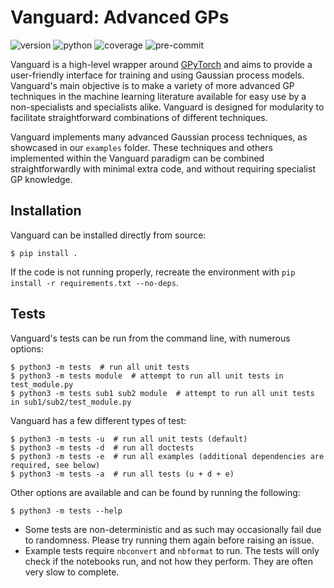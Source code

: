 # Vanguard: Advanced GPs

![version] ![python] ![coverage] ![pre-commit]

[version]: https://img.shields.io/badge/version-2.1.0-informational
[python]: https://img.shields.io/badge/python-3.7%7C3.8%7C3.9-informational
[coverage]: https://img.shields.io/badge/coverage-91%25-brightgreen
[pre-commit]: https://img.shields.io/badge/pre--commit-enabled-brightgreen?logo=pre-commit&logoColor=orange

Vanguard is a high-level wrapper around [GPyTorch](https://gpytorch.ai/) and aims to provide a user-friendly interface for training and using Gaussian process models.
Vanguard's main objective is to make a variety of more advanced GP techniques in the machine learning literature available for easy use by a non-specialists and specialists alike.
Vanguard is designed for modularity to facilitate straightforward combinations of different techniques.

Vanguard implements many advanced Gaussian process techniques, as showcased in our `examples` folder. These techniques and others implemented within the Vanguard paradigm can be combined straightforwardly with minimal extra code, and without requiring specialist GP knowledge.

## Installation

Vanguard can be installed directly from source:

```shell
$ pip install .
```

If the code is not running properly, recreate the environment with `pip install -r requirements.txt --no-deps`.

## Tests

Vanguard's tests can be run from the command line, with numerous options:

```shell
$ python3 -m tests  # run all unit tests
$ python3 -m tests module  # attempt to run all unit tests in test_module.py
$ python3 -m tests sub1 sub2 module  # attempt to run all unit tests in sub1/sub2/test_module.py
```

Vanguard has a few different types of test:

```shell
$ python3 -m tests -u  # run all unit tests (default)
$ python3 -m tests -d  # run all doctests
$ python3 -m tests -e  # run all examples (additional dependencies are required, see below)
$ python3 -m tests -a  # run all tests (u + d + e)
```

Other options are available and can be found by running the following:

```shell
$ python3 -m tests --help
```

* Some tests are non-deterministic and as such may occasionally fail due to randomness. Please try running them again before raising an issue.
* Example tests require `nbconvert` and `nbformat` to run. The tests will only check if the notebooks run, and not how they perform. They are often very slow to complete.
